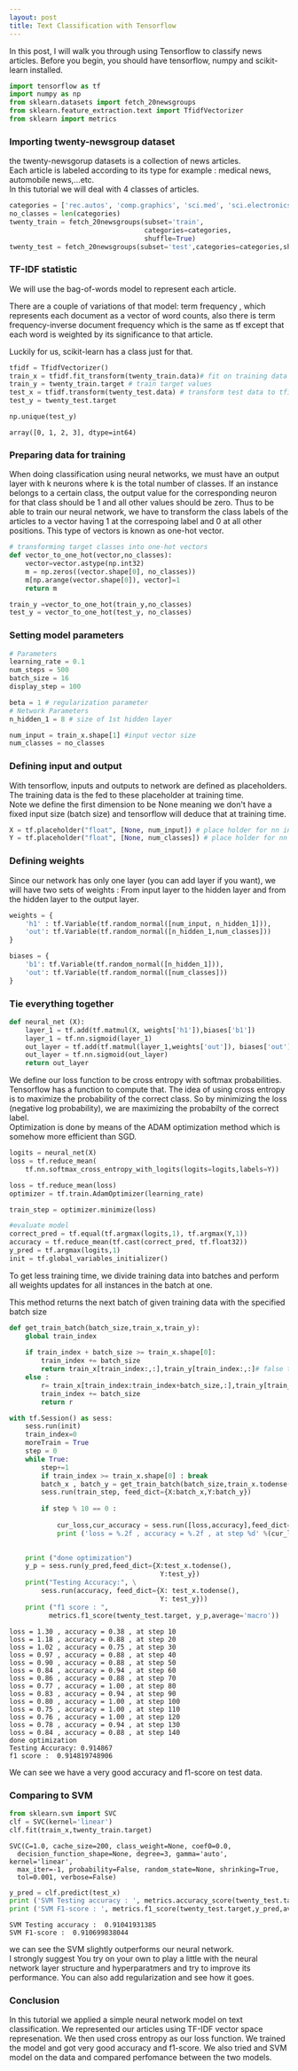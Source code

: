 ```yaml
---
layout: post
title: Text Classification with Tensorflow
---
```


In this post, I will walk you through using Tensorflow to classify news articles.
Before you begin, you should have tensorflow, numpy and scikit-learn installed.



```python
import tensorflow as tf
import numpy as np
from sklearn.datasets import fetch_20newsgroups
from sklearn.feature_extraction.text import TfidfVectorizer
from sklearn import metrics
```

### Importing twenty-newsgroup dataset
the twenty-newsgorup datasets is a collection of news articles.  
Each article is labeled according to its type for example : medical news, automobile news,...etc.  
In this tutorial we will deal with 4 classes of articles.


```python
categories = ['rec.autos', 'comp.graphics', 'sci.med', 'sci.electronics']
no_classes = len(categories)
twenty_train = fetch_20newsgroups(subset='train',
                                  categories=categories,
                                  shuffle=True)
twenty_test = fetch_20newsgroups(subset='test',categories=categories,shuffle=True)
```

### TF-IDF statistic
We will use the bag-of-words model to represent each article.  

There are a couple of variations of that model: term frequency , which represents each document as a vector of word counts, also there is term frequency-inverse document frequency which is the same as tf except that each word is weighted by its significance to that article.  

Luckily for us, scikit-learn has a class just for that.


```python
tfidf = TfidfVectorizer()
train_x = tfidf.fit_transform(twenty_train.data)# fit on training data
train_y = twenty_train.target # train target values
test_x = tfidf.transform(twenty_test.data) # transform test data to tfidf representation
test_y = twenty_test.target
```


```python
np.unique(test_y)
```




    array([0, 1, 2, 3], dtype=int64)



### Preparing data for training
When doing classification using neural networks, we must have an output layer with k neurons where k is the total number of classes. If an instance belongs to a certain class, the output value for the corresponding neuron for that class should be 1 and all other values should be zero. Thus to be able to train our neural network, we have to transform the class labels of the articles to a vector having 1 at the correspoing label and 0 at all other positions. This type of vectors is known as one-hot vector.


```python
# transforming target classes into one-hot vectors
def vector_to_one_hot(vector,no_classes):
    vector=vector.astype(np.int32)
    m = np.zeros((vector.shape[0], no_classes))
    m[np.arange(vector.shape[0]), vector]=1
    return m

train_y =vector_to_one_hot(train_y,no_classes)
test_y = vector_to_one_hot(test_y, no_classes)
```

### Setting model parameters


```python
# Parameters
learning_rate = 0.1
num_steps = 500
batch_size = 16
display_step = 100

beta = 1 # regularization parameter
# Network Parameters
n_hidden_1 = 8 # size of 1st hidden layer

num_input = train_x.shape[1] #input vector size
num_classes = no_classes 
```

### Defining input and output

With tensorflow, inputs and outputs to network are defined as placeholders.  
The training data is the fed to these placeholder at training time.  
Note we define the first dimension to be None meaning we don't have a fixed input size (batch size) and tensorflow will deduce that at training time.


```python
X = tf.placeholder("float", [None, num_input]) # place holder for nn input
Y = tf.placeholder("float", [None, num_classes]) # place holder for nn output
```

### Defining weights
Since our network has only one layer (you can add layer if you want), we will have two sets of weights : From input layer to the hidden layer and from the hidden layer to the output layer.


```python
weights = {
    'h1' : tf.Variable(tf.random_normal([num_input, n_hidden_1])),
    'out': tf.Variable(tf.random_normal([n_hidden_1,num_classes]))
}

biases = {
    'b1': tf.Variable(tf.random_normal([n_hidden_1])),
    'out': tf.Variable(tf.random_normal([num_classes]))
}
```

### Tie everything together


```python
def neural_net (X):
    layer_1 = tf.add(tf.matmul(X, weights['h1']),biases['b1'])
    layer_1 = tf.nn.sigmoid(layer_1)
    out_layer = tf.add(tf.matmul(layer_1,weights['out']), biases['out'])
    out_layer = tf.nn.sigmoid(out_layer)
    return out_layer
```

We define our loss function to be cross entropy with softmax probabilities. Tensorflow has a function to compute that. 
The idea of using cross entropy is to maximize the probability of the correct class. So by minimizing the loss (negative log probability), we are maximizing the probabilty of the correct label.  
Optimization is done by means of the ADAM optimization method which is somehow more efficient than SGD.


```python
logits = neural_net(X)
loss = tf.reduce_mean(
    tf.nn.softmax_cross_entropy_with_logits(logits=logits,labels=Y))

loss = tf.reduce_mean(loss)
optimizer = tf.train.AdamOptimizer(learning_rate)

train_step = optimizer.minimize(loss)

#evaluate model
correct_pred = tf.equal(tf.argmax(logits,1), tf.argmax(Y,1))
accuracy = tf.reduce_mean(tf.cast(correct_pred, tf.float32))
y_pred = tf.argmax(logits,1)
init = tf.global_variables_initializer()
```

To get less training time, we divide training data into batches and perform all weights updates for all instances in the batch at one.  

This method returns the next batch of given training data with the specified batch size


```python
def get_train_batch(batch_size,train_x,train_y):
    global train_index
    
    if train_index + batch_size >= train_x.shape[0]:
        train_index += batch_size
        return train_x[train_index:,:],train_y[train_index:,:]# false to indicate no more training batches
    else :
        r= train_x[train_index:train_index+batch_size,:],train_y[train_index:train_index+batch_size,:]
        train_index += batch_size
        return r
```


```python
with tf.Session() as sess:
    sess.run(init)
    train_index=0
    moreTrain = True
    step = 0
    while True:
        step+=1
        if train_index >= train_x.shape[0] : break
        batch_x , batch_y = get_train_batch(batch_size,train_x.todense(),train_y)
        sess.run(train_step, feed_dict={X:batch_x,Y:batch_y})
        
        if step % 10 == 0 :
            
            cur_loss,cur_accuracy = sess.run([loss,accuracy],feed_dict={X:batch_x,Y:batch_y}) 
            print ('loss = %.2f , accuracy = %.2f , at step %d' %(cur_loss, cur_accuracy,step))
    

    print ("done optimization")
    y_p = sess.run(y_pred,feed_dict={X:test_x.todense(),
                                      Y:test_y})
    print("Testing Accuracy:", \
        sess.run(accuracy, feed_dict={X: test_x.todense(),
                                      Y: test_y}))
    print ("f1 score : ", 
          metrics.f1_score(twenty_test.target, y_p,average='macro'))
```

    loss = 1.30 , accuracy = 0.38 , at step 10
    loss = 1.18 , accuracy = 0.88 , at step 20
    loss = 1.02 , accuracy = 0.75 , at step 30
    loss = 0.97 , accuracy = 0.88 , at step 40
    loss = 0.90 , accuracy = 0.88 , at step 50
    loss = 0.84 , accuracy = 0.94 , at step 60
    loss = 0.86 , accuracy = 0.88 , at step 70
    loss = 0.77 , accuracy = 1.00 , at step 80
    loss = 0.83 , accuracy = 0.94 , at step 90
    loss = 0.80 , accuracy = 1.00 , at step 100
    loss = 0.75 , accuracy = 1.00 , at step 110
    loss = 0.76 , accuracy = 1.00 , at step 120
    loss = 0.78 , accuracy = 0.94 , at step 130
    loss = 0.84 , accuracy = 0.88 , at step 140
    done optimization
    Testing Accuracy: 0.914867
    f1 score :  0.914819748906
    

We can see we have a very good accuracy and f1-score on test data.

### Comparing to SVM


```python
from sklearn.svm import SVC
clf = SVC(kernel='linear')
clf.fit(train_x,twenty_train.target)
```




    SVC(C=1.0, cache_size=200, class_weight=None, coef0=0.0,
      decision_function_shape=None, degree=3, gamma='auto', kernel='linear',
      max_iter=-1, probability=False, random_state=None, shrinking=True,
      tol=0.001, verbose=False)




```python
y_pred = clf.predict(test_x)
print ('SVM Testing accuracy : ', metrics.accuracy_score(twenty_test.target,y_pred))
print ('SVM F1-score : ', metrics.f1_score(twenty_test.target,y_pred,average='macro'))
```

    SVM Testing accuracy :  0.91041931385
    SVM F1-score :  0.910699838044
    

we can see the SVM slightly outperforms our neural network.  
I strongly suggest You try on your own to play a little with the neural network layer structure and hyperparatmers and try to improve its performance. You can also add regularization and see how it goes.

### Conclusion
In this tutorial we applied a simple neural network model on text classification. We represented our articles using TF-IDF vector space represenation. We then used cross entropy as our loss function. We trained the model and got very good accuracy and f1-score. We also tried and SVM model on the data and compared perfomance between the two models.  
